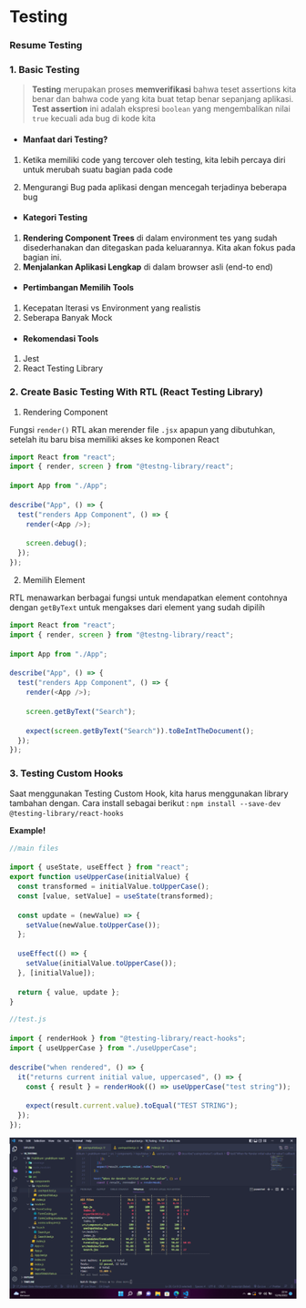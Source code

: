 # Testing

### Resume Testing

### 1. Basic Testing

> **Testing** merupakan proses **memverifikasi** bahwa teset assertions kita benar dan bahwa code yang kita buat tetap benar sepanjang aplikasi. **Test assertion** ini adalah ekspresi `boolean` yang mengembalikan nilai `true` kecuali ada bug di kode kita

- #### Manfaat dari Testing?

1. Ketika memiliki code yang tercover oleh testing, kita lebih percaya diri untuk merubah suatu bagian pada code

2. Mengurangi Bug pada aplikasi dengan mencegah terjadinya beberapa bug

- #### Kategori Testing

1. **Rendering Component Trees** di dalam environment tes yang sudah disederhanakan dan ditegaskan pada keluarannya. Kita akan fokus pada bagian ini.
2. **Menjalankan Aplikasi Lengkap** di dalam browser asli (end-to end)

- #### Pertimbangan Memilih Tools

1. Kecepatan Iterasi vs Environment yang realistis
2. Seberapa Banyak Mock

- #### Rekomendasi Tools

1. Jest
2. React Testing Library

### 2. Create Basic Testing With RTL (React Testing Library)

1. Rendering Component

Fungsi `render()` RTL akan merender file `.jsx` apapun yang dibutuhkan, setelah itu baru bisa memiliki akses ke komponen React

```js
import React from "react";
import { render, screen } from "@testng-library/react";

import App from "./App";

describe("App", () => {
  test("renders App Component", () => {
    render(<App />);

    screen.debug();
  });
});
```

2. Memilih Element

RTL menawarkan berbagai fungsi untuk mendapatkan element contohnya dengan `getByText` untuk mengakses dari element yang sudah dipilih

```js
import React from "react";
import { render, screen } from "@testng-library/react";

import App from "./App";

describe("App", () => {
  test("renders App Component", () => {
    render(<App />);

    screen.getByText("Search");

    expect(screen.getByText("Search")).toBeIntTheDocument();
  });
});
```

### 3. Testing Custom Hooks

Saat menggunakan Testing Custom Hook, kita harus menggunakan library tambahan dengan. Cara install sebagai berikut :
`npm install --save-dev @testing-library/react-hooks`

**Example!**

```jsx
//main files

import { useState, useEffect } from "react";
export function useUpperCase(initialValue) {
  const transformed = initialValue.toUpperCase();
  const [value, setValue] = useState(transformed);

  const update = (newValue) => {
    setValue(newValue.toUpperCase());
  };

  useEffect(() => {
    setValue(initialValue.toUpperCase());
  }, [initialValue]);

  return { value, update };
}
```

```js
//test.js

import { renderHook } from "@testing-library/react-hooks";
import { useUpperCase } from "./useUpperCase";

describe("when rendered", () => {
  it("returns current initial value, uppercased", () => {
    const { result } = renderHook(() => useUpperCase("test string"));

    expect(result.current.value).toEqual("TEST STRING");
  });
});
```

![Result](./Screenshots/Coverage.png)
